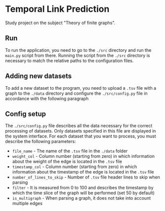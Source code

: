 # Temporal Link Prediction
Study project on the subject "Theory of finite graphs".

## Run
 
To run the application, you need to go to the `./src` directory and run the `main.py` script from there. 
Running the script from the `./src` directory is necessary to match the relative paths to the configuration files.

## Adding new datasets

To add a new dataset to the program, you need to upload a `.tsv` file with a graph to the `./data` directory and configure the `./src/config.py` file in accordance with the following paragraph

## Config setup

The `./src/config.py` file describes all the data necessary for the correct processing of datasets. 
Only datasets specified in this file are displayed in the system interface. 
For each dataset that you want to process, you must describe the following parameters:
- `file_name` - The name of the `.tsv` file in the `./data` folder
- `weight_col` - Column number (starting from zero) in which information about the weight of the edge is located in the `.tsv` file
- `timestamp_col` - Column number (starting from zero) in which information about the timestamp of the edge is located in the `.tsv` file
- `number_of_lines_to_skip` - Number of `.tsv` file header lines to skip when parsing
- `filter` - It is measured from 0 to 100 and describes the timestamp by which the time slice of the graph will be performed (set 50 by default)
- `is_multigraph` - When parsing a graph, it does not take into account multiple edges
